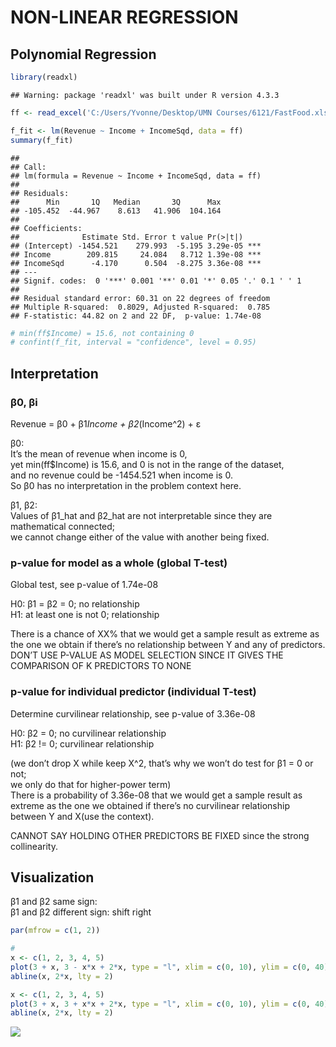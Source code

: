 NON-LINEAR REGRESSION
================

## Polynomial Regression

``` r
library(readxl)
```

    ## Warning: package 'readxl' was built under R version 4.3.3

``` r
ff <- read_excel('C:/Users/Yvonne/Desktop/UMN Courses/6121/FastFood.xlsx')

f_fit <- lm(Revenue ~ Income + IncomeSqd, data = ff)
summary(f_fit)
```

    ## 
    ## Call:
    ## lm(formula = Revenue ~ Income + IncomeSqd, data = ff)
    ## 
    ## Residuals:
    ##      Min       1Q   Median       3Q      Max 
    ## -105.452  -44.967    8.613   41.906  104.164 
    ## 
    ## Coefficients:
    ##              Estimate Std. Error t value Pr(>|t|)    
    ## (Intercept) -1454.521    279.993  -5.195 3.29e-05 ***
    ## Income        209.815     24.084   8.712 1.39e-08 ***
    ## IncomeSqd      -4.170      0.504  -8.275 3.36e-08 ***
    ## ---
    ## Signif. codes:  0 '***' 0.001 '**' 0.01 '*' 0.05 '.' 0.1 ' ' 1
    ## 
    ## Residual standard error: 60.31 on 22 degrees of freedom
    ## Multiple R-squared:  0.8029, Adjusted R-squared:  0.785 
    ## F-statistic: 44.82 on 2 and 22 DF,  p-value: 1.74e-08

``` r
# min(ff$Income) = 15.6, not containing 0
# confint(f_fit, interval = "confidence", level = 0.95)
```

## Interpretation

### β0, βi

Revenue = β0 + β1*Income + β2*(Income^2) + ε

β0:  
It’s the mean of revenue when income is 0,  
yet min(ff\$Income) is 15.6, and 0 is not in the range of the dataset,  
and no revenue could be -1454.521 when income is 0.  
So β0 has no interpretation in the problem context here.

β1, β2:  
Values of β1_hat and β2_hat are not interpretable since they are
mathematical connected;  
we cannot change either of the value with another being fixed.

### p-value for model as a whole (global T-test)

Global test, see p-value of 1.74e-08

H0: β1 = β2 = 0; no relationship  
H1: at least one is not 0; relationship

There is a chance of XX% that we would get a sample result as extreme as
the one we obtain if there’s no relationship between Y and any of
predictors.  
DON’T USE P-VALUE AS MODEL SELECTION SINCE IT GIVES THE COMPARISON OF K
PREDICTORS TO NONE

### p-value for individual predictor (individual T-test)

Determine curvilinear relationship, see p-value of 3.36e-08

H0: β2 = 0; no curvilinear relationship  
H1: β2 != 0; curvilinear relationship

(we don’t drop X while keep X^2, that’s why we won’t do test for β1 = 0
or not;  
we only do that for higher-power term)  
There is a probability of 3.36e-08 that we would get a sample result as
extreme as the one we obtained if there’s no curvilinear relationship
between Y and X(use the context).

CANNOT SAY HOLDING OTHER PREDICTORS BE FIXED since the strong
collinearity.

## Visualization

β1 and β2 same sign:  
β1 and β2 different sign: shift right

``` r
par(mfrow = c(1, 2))

# 
x <- c(1, 2, 3, 4, 5)
plot(3 + x, 3 - x*x + 2*x, type = "l", xlim = c(0, 10), ylim = c(0, 40))
abline(x, 2*x, lty = 2)

x <- c(1, 2, 3, 4, 5)
plot(3 + x, 3 + x*x + 2*x, type = "l", xlim = c(0, 10), ylim = c(0, 40))
abline(x, 2*x, lty = 2)
```

![](7_non_linear_regression_files/figure-gfm/unnamed-chunk-2-1.png)<!-- -->
